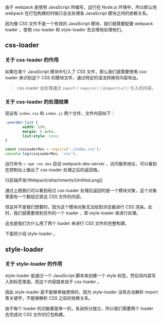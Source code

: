
由于 webpack 是使用 JavaScript 所编写，运行在 Node.js 环境中，所以默认地 webpack 在打包构建的时候只会去处理各 JavaScript 模块之间的依赖关系。

因为像 CSS 文件不是一个有效的 JavaScript 模块，我们就需要配置 webpack loader ，使用 css-loader 和 style-loader 去合理地处理他们。

## css-loader

### 关于 css-loader 的作用

如果在某个 JavaScript 模块中引入了 CSS 文件，那么我们就需要使用 css-loader 来识别这个 CSS 的模块文件，通过特定的语法转换将内容导出。

> css-loader 会处理通过 `import` / `require()` / `@import(url)` 引入的内容。
> 

### 关于 css-loader 的处理结果

现设有 `index.css` 和 `index.js` 两个文件，文件内容如下：

```css
.unorder-list {
		width: 50%;
		margin: 0 auto;
		list-style: none;
}
```

```jsx
const cssLoaderRes = require('./index.css');
console.log(cssLoaderRes, 'css');
```

运行命令 `> npm run dev` 启动 webpack-dev-server ，访问服务地址，可以看到在控制台上输出了 css-loader 处理之后的返回值。

![[前端开发/Webpack/attachments/Untitled.png]]

通过上图我们可以看到经过 css-loader 处理后返回的是一个模块对象，这个对象里面有一个数组记录这 CSS 文件的内容。

但这并不是我们想要的，因为这个模块对象无法给到浏览器进行 CSS 渲染。此时，我们就需要用到另外的一个 loader ，即 style-loader 来进行处理。

这也是我们为什么用了两个 loader 来进行 CSS 文件的完整构建。

下面将介绍 style-loader 。

## style-loader

### 关于 style-loader 的作用

style-loader 是通过一个 JavaScript 脚本来创建一个 style 标签，然后将内容写入到标签里面，而这个内容就来自于 css-loader 。

因此 style-loader 是不能够单独使用的，因为 style-loader 没有办法解析 import 等关键字，不能够解析 CSS 之前的依赖关系。

由于每个 loader 的功能都是单一的，各自拆分独立，所以我们需要两个 loader 去完成对 CSS 文件的打包构建。